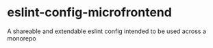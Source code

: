 # eslint-config-microfrontend

A shareable and extendable eslint config intended to be used across a monorepo